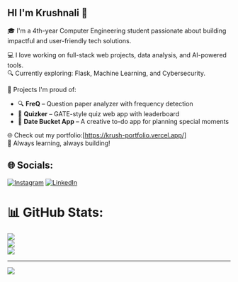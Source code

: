 ## HI I'm Krushnali 🎀
🎓 I'm a 4th-year Computer Engineering student passionate about building impactful and user-friendly tech solutions.

💻 I love working on full-stack web projects, data analysis, and AI-powered tools.  
🔍 Currently exploring: Flask, Machine Learning, and Cybersecurity.

📂 Projects I'm proud of:
- 🔍 **FreQ** – Question paper analyzer with frequency detection
- 🧠 **Quizker** – GATE-style quiz web app with leaderboard
- 📅 **Date Bucket App** – A creative to-do app for planning special moments

🌐 Check out my portfolio:[https://krush-portfolio.vercel.app/]<br/>
📌 Always learning, always building!


## 🌐 Socials:
[![Instagram](https://img.shields.io/badge/Instagram-%23E4405F.svg?logo=Instagram&logoColor=white)](https://instagram.com/https://www.linkedin.com/in/krushnali-biradar-51132a240?utm_source=share&utm_campaign=share_via&utm_content=profile&utm_medium=ios_app) [![LinkedIn](https://img.shields.io/badge/LinkedIn-%230077B5.svg?logo=linkedin&logoColor=white)](https://linkedin.com/in/https://www.linkedin.com/in/krushnali-biradar-51132a240?utm_source=share&utm_campaign=share_via&utm_content=profile&utm_medium=ios_app) 


# 📊 GitHub Stats:
![](https://github-readme-stats.vercel.app/api?username=krushbiradar18&theme=merko&hide_border=false&include_all_commits=true&count_private=true)<br/>
![](https://nirzak-streak-stats.vercel.app/?user=krushbiradar18&theme=merko&hide_border=false)<br/>
![](https://github-readme-stats.vercel.app/api/top-langs/?username=krushbiradar18&theme=merko&hide_border=false&include_all_commits=true&count_private=true&layout=compact)

---
[![](https://visitcount.itsvg.in/api?id=krushbiradar18&icon=0&color=0)](https://visitcount.itsvg.in)

<!-- Proudly created with GPRM ( https://gprm.itsvg.in ) -->
